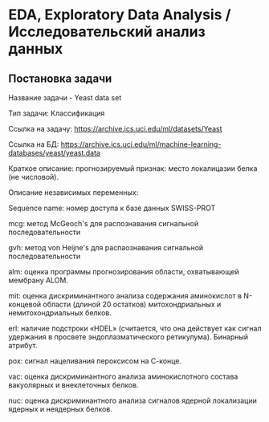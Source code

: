 # EDA, Exploratory Data Analysis / Исследовательский анализ данных
## Постановка задачи

Название задачи - Yeast data set

Тип задачи: Классификация

Ссылка на задачу: https://archive.ics.uci.edu/ml/datasets/Yeast

Ссылка на БД: https://archive.ics.uci.edu/ml/machine-learning-databases/yeast/yeast.data

Краткое описание: прогнозируемый признак: место локалицазии белка (не числовой).

Описание независимых переменных:

Sequence name: номер доступа к базе данных SWISS-PROT

mcg: метод McGeoch's для распознавания сигнальной последовательности

gvh: метод von Heijne's для распаознавания сигнальной последовательности

alm: оценка программы прогнозирования области, охватывающей мембрану ALOM.

mit: оценка дискриминантного анализа содержания аминокислот в N-концевой области (длиной 20 остатков) митохондриальных и немитохондриальных белков.

erl: наличие подстроки «HDEL» (считается, что она действует как сигнал удержания в просвете эндоплазматического ретикулума). Бинарный атрибут.

pox: сигнал нацеливания пероксисом на С-конце.

vac: оценка дискриминантного анализа аминокислотного состава вакуолярных и внеклеточных белков.

nuc: оценка дискриминантного анализа сигналов ядерной локализации ядерных и неядерных белков.

